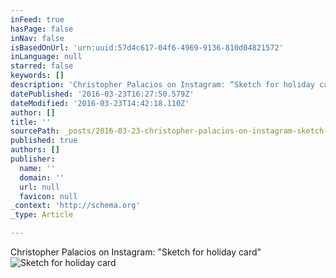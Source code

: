```yaml
---
inFeed: true
hasPage: false
inNav: false
isBasedOnUrl: 'urn:uuid:57d4c617-04f6-4969-9136-810d04821572'
inLanguage: null
starred: false
keywords: []
description: 'Christopher Palacios on Instagram: “Sketch for holiday card”'
datePublished: '2016-03-23T16:27:50.579Z'
dateModified: '2016-03-23T14:42:18.110Z'
author: []
title: ''
sourcePath: _posts/2016-03-23-christopher-palacios-on-instagram-sketch-for-holiday-card.md
published: true
authors: []
publisher:
  name: ''
  domain: ''
  url: null
  favicon: null
_context: 'http://schema.org'
_type: Article

---
```

Christopher Palacios on Instagram: "Sketch for holiday card"
![Sketch for holiday card](https://scontent.cdninstagram.com/t51.2885-15/s640x640/sh0.08/e35/12277539_569587413190794_573162112_n.jpg?ig_cache_key=MTEzMzUzMzAwMDgzMjIzNjY0MQ%3D%3D.2)